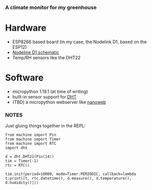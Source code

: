 ### A climate monitor for my greenhouse

# Hardware
- ESP8266 based board (in my case, the Nodelink D1, based on the ESP12)
 - [Nodeline D1 schematic](https://s3.amazonaws.com/linksprite/Linknode+D1/LinkNode-D1-sch.pdf)
- Temp/RH sensors like the DHT22

# Software
- micropython 1.19.1 (at time of writing)
 - built-in sensor support for [DHT](https://docs.micropython.org/en/latest/esp8266/quickref.html#dht-driver)
- (TBD) a micropython webserver like [nanoweb](https://github.com/hugokernel/micropython-nanoweb)



### NOTES

Just gluing things together in the REPL:
```
from machine import Pin
from machine import Timer
from machine import RTC
import dht

d = dht.DHT22(Pin(14))
tim = Timer(-1)
rtc = RTC()

tim.init(period=10000, mode=Timer.PERIODIC, callback=lambda t:print([t, rtc.datetime(), d.measure(), d.temperature(), d.humidity()]))
```


